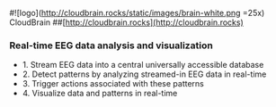#![logo](http://cloudbrain.rocks/static/images/brain-white.png =25x)   CloudBrain
##[http://cloudbrain.rocks](http://cloudbrain.rocks)

<h3 class="bullet">Real-time EEG data analysis and visualization</h2>
<ul>
    <li>1. Stream EEG data into a central universally accessible database</li>
    <li>2. Detect patterns by analyzing streamed-in EEG data in real-time</li>
    <li>3. Trigger actions associated with these patterns</li>
    <li>4. Visualize data and patterns in real-time</li>
</ul>
